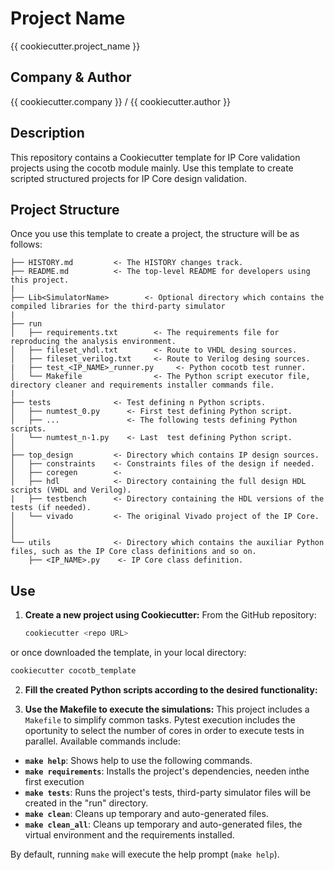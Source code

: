 # Project Name

{{ cookiecutter.project_name }}

## Company & Author

{{ cookiecutter.company }} / {{ cookiecutter.author }}

## Description

This repository contains a Cookiecutter template for IP Core validation projects using the cocotb module mainly. Use this template to create scripted structured projects for IP Core design validation.

## Project Structure

Once you use this template to create a project, the structure will be as follows:

```
├── HISTORY.md         <- The HISTORY changes track.
├── README.md          <- The top-level README for developers using this project.
|
├── Lib<SimulatorName>        <- Optional directory which contains the compiled libraries for the third-party simulator
|
├── run
│   ├── requirements.txt        <- The requirements file for reproducing the analysis environment.
│   ├── fileset_vhdl.txt        <- Route to VHDL desing sources.
│   ├── fileset_verilog.txt     <- Route to Verilog desing sources.
|   ├── test_<IP_NAME>_runner.py     <- Python cocotb test runner.
│   └── Makefile                <- The Python script executor file, directory cleaner and requirements installer commands file.
|
├── tests              <- Test defining n Python scripts.
│   ├── numtest_0.py      <- First test defining Python script.
│   ├── ...               <- The following tests defining Python scripts.
│   └── numtest_n-1.py    <- Last  test defining Python script.
│
├── top_design         <- Directory which contains IP design sources.
│   ├── constraints    <- Constraints files of the design if needed.
│   ├── coregen        <- 
│   ├── hdl            <- Directory containing the full design HDL scripts (VHDL and Verilog).
|   ├── testbench      <- Directory containing the HDL versions of the tests (if needed).
│   └── vivado         <- The original Vivado project of the IP Core.
│  
│
└── utils              <- Directory which contains the auxiliar Python files, such as the IP Core class definitions and so on.
    ├── <IP_NAME>.py    <- IP Core class definition.
```


## Use

1. **Create a new project using Cookiecutter:**
From the GitHub repository:
   ```bash
   cookiecutter <repo URL>
   ```
or once downloaded the template, in your local directory:
   ```bash
   cookiecutter cocotb_template
   ```
2. **Fill the created Python scripts according to the desired functionality:**

3. **Use the Makefile to execute the simulations:**
This project includes a `Makefile` to simplify common tasks.
Pytest execution includes the oportunity to select the number of cores in order to execute tests in parallel.
Available commands include:

- **`make help`**: Shows help to use the following commands.
- **`make requirements`**: Installs the project's dependencies, needen inthe first execution
- **`make tests`**: Runs the project's tests, third-party simulator files will be created in the "run" directory.
- **`make clean`**: Cleans up temporary and auto-generated files.
- **`make clean_all`**: Cleans up temporary and auto-generated files, the virtual environment and the requirements installed.

By default, running `make` will execute the help prompt (`make help`).
